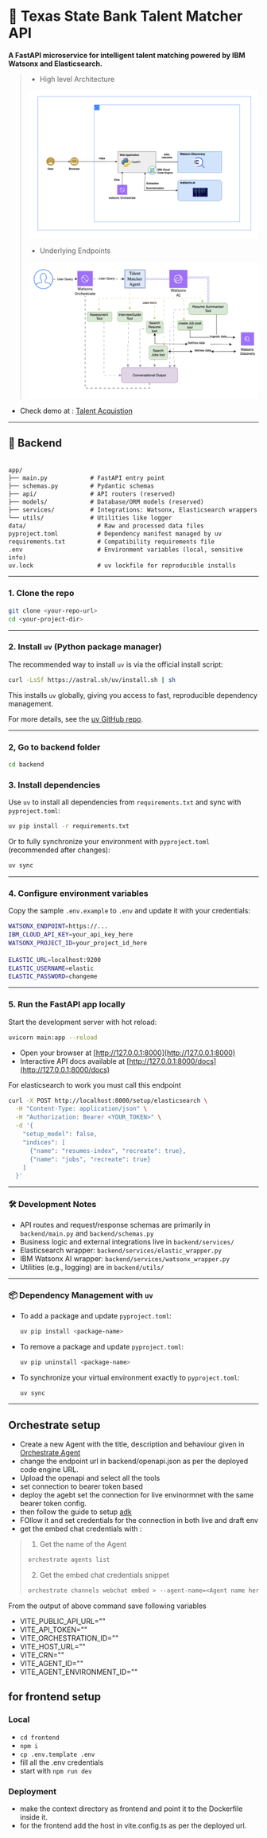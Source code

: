 # 🧩 Texas State Bank Talent Matcher API

**A FastAPI microservice for intelligent talent matching powered by IBM Watsonx and Elasticsearch.**
>- High level Architecture
><img src="./High_level.png">
>
>- Underlying Endpoints
><img src="./architecture.png">

- Check demo at : [Talent Acquistion](./DSCE_UI_Demo.mp4)
---

## 📂 Backend 


```

app/
├── main.py            # FastAPI entry point
├── schemas.py         # Pydantic schemas
├── api/               # API routers (reserved)
├── models/            # Database/ORM models (reserved)
├── services/          # Integrations: Watsonx, Elasticsearch wrappers
└── utils/             # Utilities like logger
data/                    # Raw and processed data files
pyproject.toml           # Dependency manifest managed by uv
requirements.txt         # Compatibility requirements file
.env                     # Environment variables (local, sensitive info)
uv.lock                  # uv lockfile for reproducible installs

```

---

### 1. Clone the repo

```bash
git clone <your-repo-url>
cd <your-project-dir>
````

---

### 2. Install `uv` (Python package manager)

The recommended way to install `uv` is via the official install script:

```bash
curl -LsSf https://astral.sh/uv/install.sh | sh
```

This installs `uv` globally, giving you access to fast, reproducible dependency management.

For more details, see the [uv GitHub repo](https://github.com/astral-sh/uv).

---

### 2, Go to backend folder

```bash
cd backend
```

### 3. Install dependencies

Use `uv` to install all dependencies from `requirements.txt` and sync with `pyproject.toml`:

```bash
uv pip install -r requirements.txt
```

Or to fully synchronize your environment with `pyproject.toml` (recommended after changes):

```bash
uv sync
```

---

### 4. Configure environment variables

Copy the sample `.env.example` to `.env` and update it with your credentials:

```bash
WATSONX_ENDPOINT=https://...
IBM_CLOUD_API_KEY=your_api_key_here
WATSONX_PROJECT_ID=your_project_id_here

ELASTIC_URL=localhost:9200
ELASTIC_USERNAME=elastic
ELASTIC_PASSWORD=changeme
```

---

### 5. Run the FastAPI app locally

Start the development server with hot reload:

```bash
uvicorn main:app --reload
```

* Open your browser at [http://127.0.0.1:8000](http://127.0.0.1:8000)
* Interactive API docs available at [http://127.0.0.1:8000/docs](http://127.0.0.1:8000/docs)


For elasticsearch to work you must call this endpoint

```bash
curl -X POST http://localhost:8000/setup/elasticsearch \
  -H "Content-Type: application/json" \
  -H "Authorization: Bearer <YOUR_TOKEN>" \
  -d '{
    "setup_model": false,
    "indices": [
      {"name": "resumes-index", "recreate": true},
      {"name": "jobs", "recreate": true}
    ]
  }'
```
---

### 🛠️ Development Notes

* API routes and request/response schemas are primarily in `backend/main.py` and `backend/schemas.py`
* Business logic and external integrations live in `backend/services/`
* Elasticsearch wrapper: `backend/services/elastic_wrapper.py`
* IBM Watsonx AI wrapper: `backend/services/watsonx_wrapper.py`
* Utilities (e.g., logging) are in `backend/utils/`

---

### 📦 Dependency Management with `uv`

* To add a package and update `pyproject.toml`:

  ```bash
  uv pip install <package-name>
  ```

* To remove a package and update `pyproject.toml`:

  ```bash
  uv pip uninstall <package-name>
  ```

* To synchronize your virtual environment exactly to `pyproject.toml`:

  ```bash
  uv sync
  ```

---


## Orchestrate setup

- Create a new Agent with the title, description and behaviour given in [Orchestrate Agent](./orchestrate_agent.txt)
- change the endpoint url in backend/openapi.json as per the deployed code engine URL.
- Upload the openapi and select all the tools
- set connection to bearer token based
- deploy the agebt set the connection for live envinormnet with the same bearer token config.
- then follow the guide to setup [adk](./adk/instructions.md)
- FOllow it and set credentials for the connection in both live and draft env
- get the embed chat credentials with :

>1. Get the name of the Agent
>```bash
>orchestrate agents list
>```
>2. Get the embed chat credentials snippet 
> ```bash
> orchestrate channels webchat embed > --agent-name=<Agent name here> --env=live 
> ```
From the output of above command save following variables

- VITE_PUBLIC_API_URL="<backend deployed url>"
- VITE_API_TOKEN="<Bearer token here of the backend api>"
- VITE_ORCHESTRATION_ID="<orchestrate orchestration id>"
- VITE_HOST_URL="<orchestrate service instance url>"
- VITE_CRN="<orchestrate instance crn>"
- VITE_AGENT_ID="<orchestrate agent id>"
- VITE_AGENT_ENVIRONMENT_ID="<orchestrate agent environment id>"

## for frontend setup

### Local

- `cd frontend`
- `npm i`
- `cp .env.template .env`
- fill all the .env credentials
- start with `npm run dev`

### Deployment

- make the context directory as frontend and point it to the Dockerfile inside it.
- for the frontend add the host in vite.config.ts as per the deployed url.